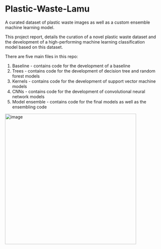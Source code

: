 # Plastic-Waste-Lamu
A curated dataset of plastic waste images as well as a custom ensemble machine learning model.

This project report, details the curation of a novel plastic waste dataset and the development of a high-performing machine learning classification model based on this dataset.

There are five main files in this repo:
1. Baseline - contains code for the development of a baseline
2. Trees - contains code for the development of decision tree and random forest models
3. Kernels - contains code for the development of support vector machine models
4. CNNs - contains code for the development of convolutional neural network models
5. Model ensemble - contains code for the final models as well as the ensembling code

<img width="432" alt="image" src="https://user-images.githubusercontent.com/98543191/227803559-dca80418-b599-4cd1-92c1-e34bf2871e30.png">



